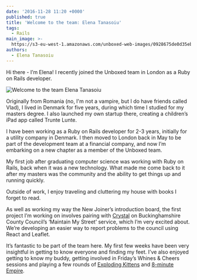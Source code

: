 ```yaml
---
date: '2016-11-28 11:20 +0000'
published: true
title: 'Welcome to the team: Elena Tanasoiu'
tags:
  - Rails
main_image: >-
  https://s3-eu-west-1.amazonaws.com/unboxed-web-images/0928675de0d35eb31ff03f334b2c6be4.png
authors:
  - Elena Tanasoiu
---
```

Hi there - I’m Elena! I recently joined the Unboxed team in London as a Ruby on Rails developer.<br/>

![Welcome to the team Elena Tanasoiu](https://s3-eu-west-1.amazonaws.com/unboxed-web-images/0928675de0d35eb31ff03f334b2c6be4.png)

Originally from Romania (no, I'm not a vampire, but I do have friends called Vlad), I lived in Denmark for five years, during which time I studied for my masters degree. I also launched my own startup there, creating a children’s iPad app called Trunte Lunte.<br/>

I have been working as a Ruby on Rails developer for 2-3 years, initially for a utility company in Denmark. I then moved to London back in May to be part of the development team at a financial company, and now I’m embarking on a new chapter as a member of the Unboxed team.<br/>

My first job after graduating computer science was working with Ruby on Rails, back when it was a new technology. What made me come back to it after my masters was the community and the ability to get things up and running quickly.<br/>

Outside of work, I enjoy traveling and cluttering my house with books I forget to read.<br/>

As well as working my way the New Joiner’s introduction board, the first project I’m working on involves pairing with [Crystal](https://unboxed.co/people/#chris-carter) on Buckinghamshire County Council’s ‘Maintain My Street’ service, which I’m very excited about. We’re developing an easier way to report problems to the council using React and Leaflet.<br/>

It’s fantastic to be part of the team here. My first few weeks have been very insightful in getting to know everyone and finding my feet. I’ve also enjoyed getting to know my buddy, getting involved in Friday’s Whines & Cheers sessions and playing a few rounds of [Exploding Kittens](http://www.explodingkittens.com/) and [8-minute Empire](https://boardgamegeek.com/boardgame/131366/eight-minute-empire).
